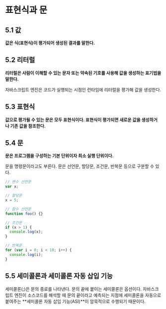 # 표현식과 문

## 5.1 값

**값은 식(표현식)이 평가되어 생성된 결과를 말한다.**

## 5.2 리터럴

**리터럴은 사람이 이해할 수 있는 문자 또는 약속된 기호를 사용해 값을 생성하는 표기법을 말한다.**

자바스크립트 엔진은 코드가 실행되는 시점인 런타임에 리터럴을 평가해 값을 생성한다.

## 5.3 표현식

**값으로 평가될 수 있는 문은 모두 표현식이다. 표현식이 평가되면 새로운 값을 생성하거나 기존 값을 참조한다.**

## 5.4 문

**문은 프로그램을 구성하는 기본 단위이자 최소 실행 단위이다.**

문을 명령문이라고도 부른다. 문은 선언문, 할당문, 조건문, 반복문 등으로 구분할 수 있다.

```javascript
// 변수 선언문
var x;

// 할당문
x = 5;

// 함수 선언문
function foo() {}

// 조건문
if (x > 1) {
  console.log(x);
}

// 반복문
for (var i = 0; i < 10; i++) {
  console.log(i);
}
```

## 5.5 세미콜론과 세미콜론 자동 삽입 기능

세미콜론(;)은 문의 종료를 나타낸다. 문의 끝에 붙이는 세미콜론은 옵션이다. 자바스크립트 엔진이 소스코드를 해석할 때 문의 끝이라고 예측되는 지점에 세미콜론을 자동으로 붙여주는 **세미콜론 자동 삽입 기능(ASI)**이 암묵적으로 수행되기 때문이다.
